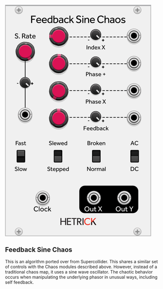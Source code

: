 ![Module](../Images/Modules/FeedbackSineChaos.png)

## Feedback Sine Chaos
This is an algorithm ported over from Supercollider. This shares a similar set of controls with the Chaos modules described above. However, instead of a traditional chaos map, it uses a sine wave oscillator. The chaotic behavior occurs when manipulating the underlying phasor in unusual ways, including self feedback.